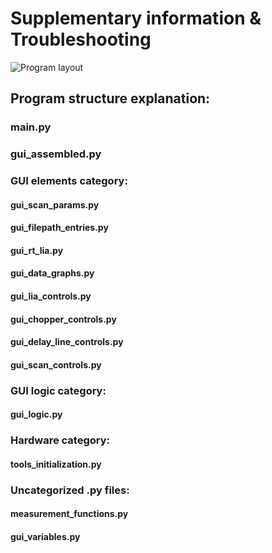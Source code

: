 # Supplementary information & Troubleshooting

![Program layout](https://i.ibb.co/QX3QTdj/program-structure.png "Program Layout")

## Program structure explanation:

### main.py

### gui_assembled.py

### GUI elements category:

#### gui_scan_params.py

####  gui_filepath_entries.py

#### gui_rt_lia.py

#### gui_data_graphs.py

#### gui_lia_controls.py

#### gui_chopper_controls.py

#### gui_delay_line_controls.py

#### gui_scan_controls.py

### GUI logic category:

#### gui_logic.py

### Hardware category:

#### tools_initialization.py

### Uncategorized .py files:

#### measurement_functions.py

#### gui_variables.py
